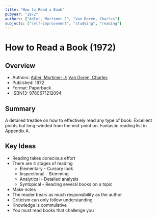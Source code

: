 ```yaml
---
title: "How to Read a Book"
pubyear: "1972"
authors: ["Adler, Mortimer J", "Van Doren, Charles"]
subjects: ["self-improvement", "studying", "reading"]
---
```

# How to Read a Book (1972)

## Overview
* Authors: [Adler, Mortimer J](/authors/adler-mortimer-j); [Van Doren, Charles](/authors/van-doren-charles)
* Published: 1972
* Format: Paperback
* ISBN13: 9780671212094

## Summary
A detailed treatise on how to effectively read any type of book. Excellent points but long-winded from the mid-point on. Fantastic reading list in Appendix A.

## Key Ideas
* Reading takes conscious effort
* There are 4 stages of reading
	* Elementary - Cursory look
	* Inspectional - Skimming
	* Analytical - Detailed analysis
	* Syntopical - Reading several books on a topic
* Make notes
* The reader bears as much responsibility as the author
* Criticism can only follow understanding
* Knowledge is commulative
* You must read books that challenge you
